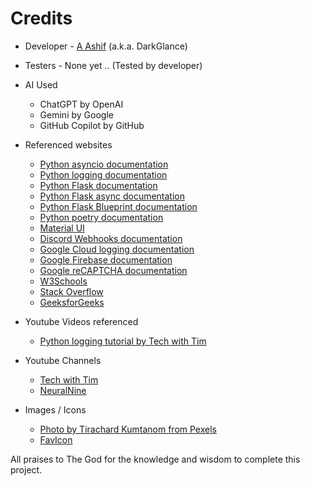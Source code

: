 # Credits

 - Developer -  [A Ashif](https://www.linkedin.com/in/ashif4354/)  (a.k.a. DarkGlance)

 - Testers - None yet .. (Tested by developer)

 - AI Used 
    - ChatGPT by OpenAI
    - Gemini by Google
    - GitHub Copilot by GitHub

- Referenced websites
    - [Python asyncio documentation](https://docs.python.org/3/library/asyncio.html) 
    - [Python logging documentation](https://docs.python.org/3/library/logging.html)   
    - [Python Flask documentation](https://flask.palletsprojects.com/en/3.0.x/) 
    - [Python Flask async documentation](https://flask.palletsprojects.com/en/2.3.x/async-await/)
    - [Python Flask Blueprint documentation](https://flask.palletsprojects.com/en/3.0.x/blueprints/)
    - [Python poetry documentation](https://python-poetry.org/docs/)
    - [Material UI](https://mui.com/material-ui/)
    - [Discord Webhooks documentation](https://discord.com/developers/docs/resources/webhook)
    - [Google Cloud logging documentation](https://cloud.google.com/logging/docs)
    - [Google Firebase documentation](https://firebase.google.com/docs)
    - [Google reCAPTCHA documentation](https://developers.google.com/recaptcha/intro)  
    - [W3Schools](https://www.w3schools.com/) 
    - [Stack Overflow](https://stackoverflow.com/)
    - [GeeksforGeeks](https://www.geeksforgeeks.org/)

- Youtube Videos referenced
    - [Python logging tutorial by Tech with Tim](https://www.youtube.com/watch?v=urrfJgHwIJA)

- Youtube Channels
    - [Tech with Tim](https://www.youtube.com/@TechWithTim)
    - [NeuralNine](https://www.youtube.com/@NeuralNine)

- Images / Icons
    - [Photo by Tirachard Kumtanom from Pexels](https://www.pexels.com/photo/gray-surface-450055/)
    - [FavIcon](https://www.freepik.com/icon/maintenance_9703641)

All praises to The God for the knowledge and wisdom to complete this project. 

